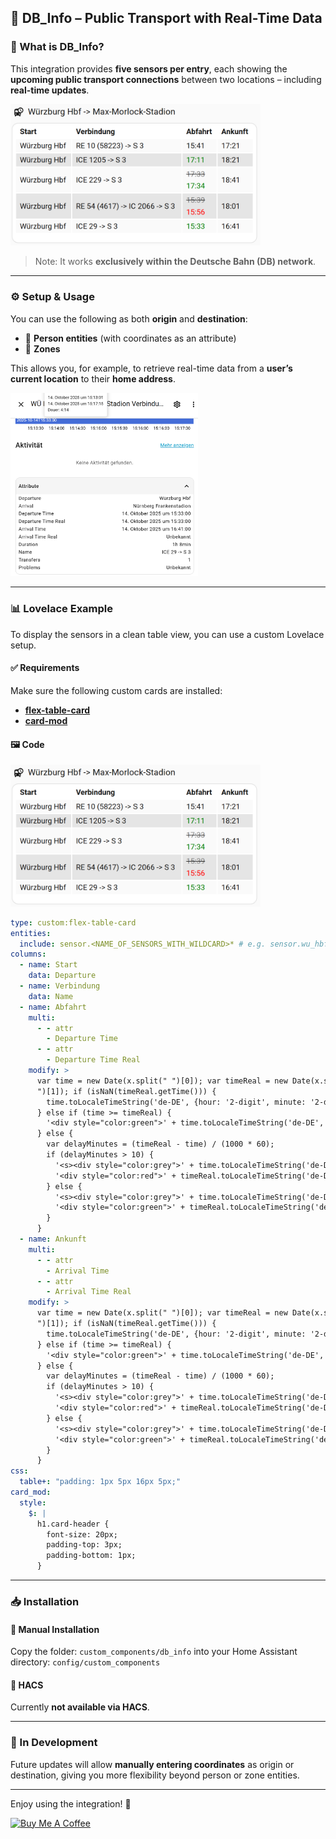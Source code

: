 ## 🚉 DB_Info – Public Transport with Real-Time Data

### 📌 What is DB_Info?

This integration provides **five sensors per entry**, each showing the **upcoming public transport connections** between two locations – including **real-time updates**.  

<img src="https://github.com/EiS94/db_info/raw/main/images/table_example.png" alt="Table Example" width="400"/>

> Note: It works **exclusively within the Deutsche Bahn (DB) network**.


---

### ⚙️ Setup & Usage

You can use the following as both **origin** and **destination**:

- 🧍 **Person entities** (with coordinates as an attribute)  
- 📍 **Zones**

This allows you, for example, to retrieve real-time data from a **user’s current location** to their **home address**.

<img src="https://github.com/EiS94/db_info/raw/main/images/sensor_example.png" alt="Sensor Example" width="300"/>

---

### 📊 Lovelace Example

To display the sensors in a clean table view, you can use a custom Lovelace setup.

#### ✅ Requirements

Make sure the following custom cards are installed:

- [**flex-table-card**](https://github.com/custom-cards/flex-table-card)  
- [**card-mod**](https://github.com/thomasloven/lovelace-card-mod)

#### 🖼️ Code

<img src="https://github.com/EiS94/db_info/raw/main/images/table_example.png" alt="Table Example" width="400"/>

```yaml
type: custom:flex-table-card
entities:
  include: sensor.<NAME_OF_SENSORS_WITH_WILDCARD>* # e.g. sensor.wu_hbf_max_morlock_stadion_verbindung_*
columns:
  - name: Start
    data: Departure
  - name: Verbindung
    data: Name
  - name: Abfahrt
    multi:
      - - attr
        - Departure Time
      - - attr
        - Departure Time Real
    modify: >
      var time = new Date(x.split(" ")[0]); var timeReal = new Date(x.split("
      ")[1]); if (isNaN(timeReal.getTime())) {
        time.toLocaleTimeString('de-DE', {hour: '2-digit', minute: '2-digit'});
      } else if (time >= timeReal) {
        '<div style="color:green">' + time.toLocaleTimeString('de-DE', {hour: '2-digit', minute: '2-digit'}) + '</div>';
      } else {
        var delayMinutes = (timeReal - time) / (1000 * 60);
        if (delayMinutes > 10) {
          '<s><div style="color:grey">' + time.toLocaleTimeString('de-DE', {hour: '2-digit', minute: '2-digit'}) + '</div></s>' +
          '<div style="color:red">' + timeReal.toLocaleTimeString('de-DE', {hour: '2-digit', minute: '2-digit'}) + '</div>';
        } else {
          '<s><div style="color:grey">' + time.toLocaleTimeString('de-DE', {hour: '2-digit', minute: '2-digit'}) + '</div></s>' +
          '<div style="color:green">' + timeReal.toLocaleTimeString('de-DE', {hour: '2-digit', minute: '2-digit'}) + '</div>';
        }
      }
  - name: Ankunft
    multi:
      - - attr
        - Arrival Time
      - - attr
        - Arrival Time Real
    modify: >
      var time = new Date(x.split(" ")[0]); var timeReal = new Date(x.split("
      ")[1]); if (isNaN(timeReal.getTime())) {
        time.toLocaleTimeString('de-DE', {hour: '2-digit', minute: '2-digit'});
      } else if (time >= timeReal) {
        '<div style="color:green">' + time.toLocaleTimeString('de-DE', {hour: '2-digit', minute: '2-digit'}) + '</div>';
      } else {
        var delayMinutes = (timeReal - time) / (1000 * 60);
        if (delayMinutes > 10) {
          '<s><div style="color:grey">' + time.toLocaleTimeString('de-DE', {hour: '2-digit', minute: '2-digit'}) + '</div></s>' +
          '<div style="color:red">' + timeReal.toLocaleTimeString('de-DE', {hour: '2-digit', minute: '2-digit'}) + '</div>';
        } else {
          '<s><div style="color:grey">' + time.toLocaleTimeString('de-DE', {hour: '2-digit', minute: '2-digit'}) + '</div></s>' +
          '<div style="color:green">' + timeReal.toLocaleTimeString('de-DE', {hour: '2-digit', minute: '2-digit'}) + '</div>';
        }
      }
css:
  table+: "padding: 1px 5px 16px 5px;"
card_mod:
  style:
    $: |
      h1.card-header {
        font-size: 20px;
        padding-top: 3px;
        padding-bottom: 1px; 
      }
```

---

### 📥 Installation

#### 🔹 Manual Installation
Copy the folder: `custom_components/db_info` into your Home Assistant directory: `config/custom_components`


#### 🔹 HACS
Currently **not available via HACS**.

---

### 🔧 In Development

Future updates will allow **manually entering coordinates** as origin or destination, giving you more flexibility beyond person or zone entities.

---

Enjoy using the integration! 🚆

<a href="https://www.buymeacoffee.com/eis94" target="_blank"><img src="https://cdn.buymeacoffee.com/buttons/default-orange.png" alt="Buy Me A Coffee" height="41" width="174"></a>
